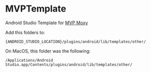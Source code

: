 # MVPTemplate
Android Studio Template for [MVP Moxy](https://github.com/Arello-Mobile/Moxy)

Add this folders to:<br>
```
{ANDROID_STUDIO_LOCATION}/plugins/android/lib/templates/other/
````

On MacOS, this folder was the following:<br>
```
/Applications/Android Studio.app/Contents/plugins/android/lib/templates/other/
```
